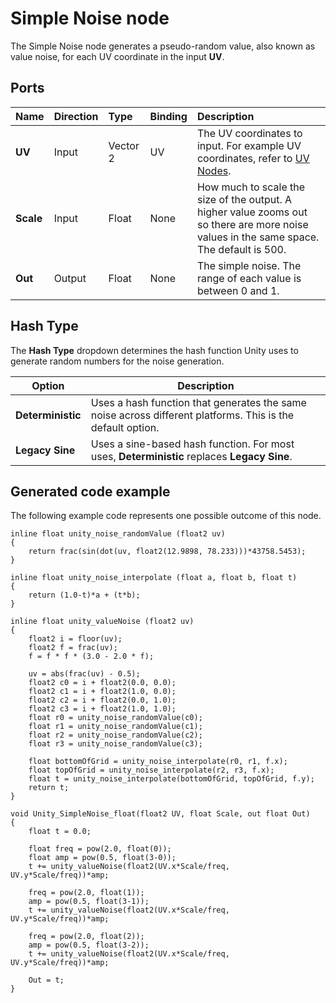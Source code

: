 # Simple Noise node

The Simple Noise node generates a pseudo-random value, also known as value noise, for each UV coordinate in the input **UV**.

## Ports

| **Name** | **Direction** | **Type** | **Binding** | **Description** |
|:------------ |:-------------|:-----|:---|:---|
| **UV** | Input | Vector 2 | UV | The UV coordinates to input. For example UV coordinates, refer to [UV Nodes](UV-Nodes.md). |
| **Scale** | Input | Float | None | How much to scale the size of the output. A higher value zooms out so there are more noise values in the same space. The default is 500. |
| **Out** | Output | Float | None | The simple noise. The range of each value is between 0 and 1. |

## Hash Type

The **Hash Type** dropdown determines the hash function Unity uses to generate random numbers for the noise generation.

| **Option** | **Description** |
|-|-|
| **Deterministic** | Uses a hash function that generates the same noise across different platforms. This is the default option. |
| **Legacy Sine** | Uses a sine-based hash function. For most uses, **Deterministic** replaces **Legacy Sine**. |

## Generated code example

The following example code represents one possible outcome of this node.

```
inline float unity_noise_randomValue (float2 uv)
{
    return frac(sin(dot(uv, float2(12.9898, 78.233)))*43758.5453);
}

inline float unity_noise_interpolate (float a, float b, float t)
{
    return (1.0-t)*a + (t*b);
}

inline float unity_valueNoise (float2 uv)
{
    float2 i = floor(uv);
    float2 f = frac(uv);
    f = f * f * (3.0 - 2.0 * f);

    uv = abs(frac(uv) - 0.5);
    float2 c0 = i + float2(0.0, 0.0);
    float2 c1 = i + float2(1.0, 0.0);
    float2 c2 = i + float2(0.0, 1.0);
    float2 c3 = i + float2(1.0, 1.0);
    float r0 = unity_noise_randomValue(c0);
    float r1 = unity_noise_randomValue(c1);
    float r2 = unity_noise_randomValue(c2);
    float r3 = unity_noise_randomValue(c3);

    float bottomOfGrid = unity_noise_interpolate(r0, r1, f.x);
    float topOfGrid = unity_noise_interpolate(r2, r3, f.x);
    float t = unity_noise_interpolate(bottomOfGrid, topOfGrid, f.y);
    return t;
}

void Unity_SimpleNoise_float(float2 UV, float Scale, out float Out)
{
    float t = 0.0;

    float freq = pow(2.0, float(0));
    float amp = pow(0.5, float(3-0));
    t += unity_valueNoise(float2(UV.x*Scale/freq, UV.y*Scale/freq))*amp;

    freq = pow(2.0, float(1));
    amp = pow(0.5, float(3-1));
    t += unity_valueNoise(float2(UV.x*Scale/freq, UV.y*Scale/freq))*amp;

    freq = pow(2.0, float(2));
    amp = pow(0.5, float(3-2));
    t += unity_valueNoise(float2(UV.x*Scale/freq, UV.y*Scale/freq))*amp;

    Out = t;
}
```